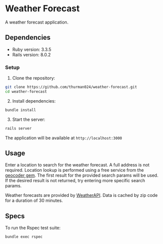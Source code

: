 # Weather Forecast

A weather forecast application.

## Dependencies

* Ruby version: 3.3.5
* Rails version: 8.0.2

### Setup

1. Clone the repository:
```bash
git clone https://github.com/thurman024/weather-forecast.git
cd weather-forecast
```

2. Install dependencies:
```bash
bundle install
```

3. Start the server:
```bash
rails server
```

The application will be available at `http://localhost:3000`

## Usage

Enter a location to search for the weather forecast. A full address is not required. Location lookup is performed using a free service from the [geocoder gem](https://github.com/alexreisner/geocoder). The first result for the provided search params will be used. If the desired result is not returned, try entering more specific search params.

Weather forecasts are provided by [WeatherAPI](https://www.weatherapi.com/docs/). Data is cached by zip code for a duration of 30 minutes.

## Specs

To run the Rspec test suite:
```bash
bundle exec rspec
```

